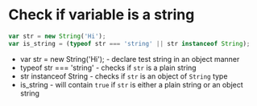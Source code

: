 # Check if variable is a string

```javascript
var str = new String('Hi');
var is_string = (typeof str === 'string' || str instanceof String);
```

- var str = new String('Hi'); - declare test string in an object manner
- typeof str === 'string' - checks if ```str``` is a plain string
- str instanceof String - checks if ```str``` is an object of ```String``` type
- is_string - will contain ```true``` if ```str``` is either a plain string or an object string
